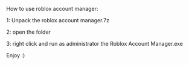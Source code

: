 How to use roblox account manager:

1: Unpack the roblox account manager.7z

2: open the folder

3: right click and run as administrator the Roblox Account Manager.exe

Enjoy :)
